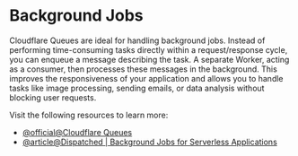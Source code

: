 # Background Jobs

Cloudflare Queues are ideal for handling background jobs. Instead of performing time-consuming tasks directly within a request/response cycle, you can enqueue a message describing the task. A separate Worker, acting as a consumer, then processes these messages in the background. This improves the responsiveness of your application and allows you to handle tasks like image processing, sending emails, or data analysis without blocking user requests.

Visit the following resources to learn more:

- [@official@Cloudflare Queues](https://developers.cloudflare.com/queues/)
- [@article@Dispatched | Background Jobs for Serverless Applications](https://dispatched.dev/)